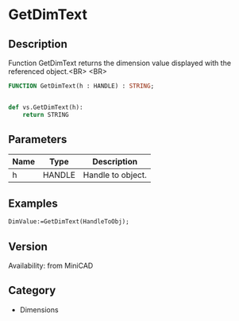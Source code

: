 # GetDimText

## Description
Function GetDimText returns the dimension value displayed with the referenced object.&lt;BR&gt;
&lt;BR&gt;


```pascal
FUNCTION GetDimText(h : HANDLE) : STRING;
```

```python

def vs.GetDimText(h):
    return STRING
```

## Parameters
|Name|Type|Description|
|---|---|---|
|h|HANDLE|Handle to object.|

## Examples
```pascal
DimValue:=GetDimText(HandleToObj);
```

## Version
Availability: from MiniCAD
## Category
* Dimensions

